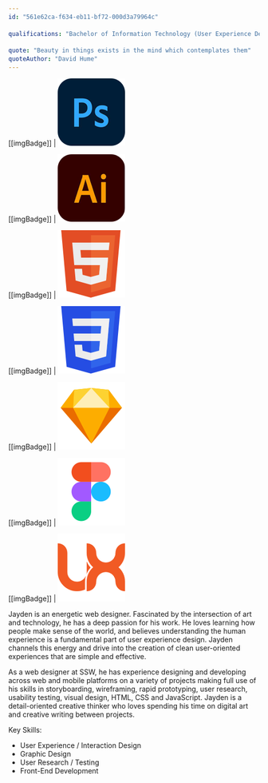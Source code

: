 ```yaml
---
id: "561e62ca-f634-eb11-bf72-000d3a79964c"

qualifications: "Bachelor of Information Technology (User Experience Design)"

quote: "Beauty in things exists in the mind which contemplates them"
quoteAuthor: "David Hume"
---
```


[[imgBadge]]
| ![](../badges/Designer-adobe-photoshop.png)

[[imgBadge]]
| ![](../badges/Designer-adobe-illustrator.png)

[[imgBadge]]
| ![](../badges/Designer-web-html5.png)

[[imgBadge]]
| ![](../badges/Designer-web-css3.png)

[[imgBadge]]
| ![](../badges/Designer-sketch.png)

[[imgBadge]]
| ![](../badges/Designer-figma.png)

[[imgBadge]]
| ![](../badges/Designer-web-ux.png)

Jayden is an energetic web designer. Fascinated by the intersection of art and technology, he has a deep passion for his work. He loves learning how people make sense of the world, and believes understanding the human experience is a fundamental part of user experience design. Jayden channels this energy and drive into the creation of clean user-oriented experiences that are simple and effective.

As a web designer at SSW, he has experience designing and developing across web and mobile platforms on a variety of projects making full use of his skills in storyboarding, wireframing, rapid prototyping, user research, usability testing, visual design, HTML, CSS and JavaScript. Jayden is a detail-oriented creative thinker who loves spending his time on digital art and creative writing between projects.

Key Skills:
* User Experience / Interaction Design
* Graphic Design
* User Research / Testing
* Front-End Development
